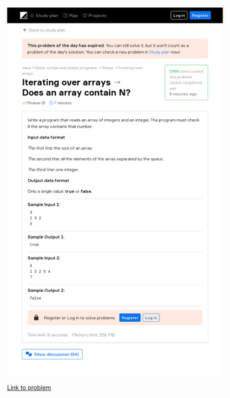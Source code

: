 ![Problem statement](2020-07-17.png)

[Link to problem](https://hyperskill.org/learn/daily/2131?history=true)
